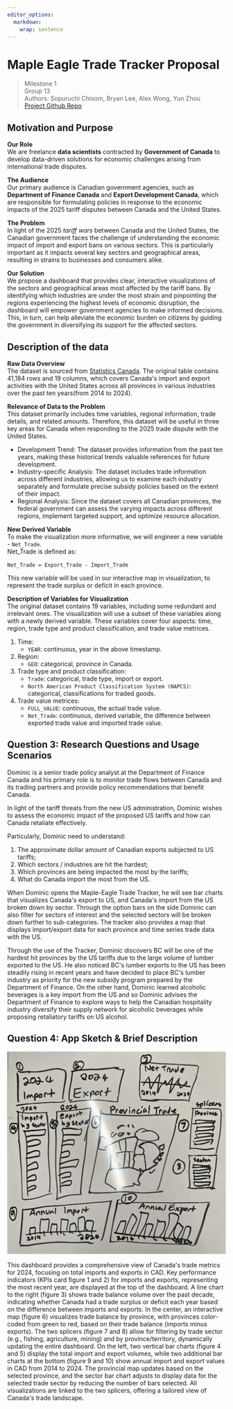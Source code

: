 ```yaml
---
editor_options: 
  markdown: 
    wrap: sentence
---
```


# Maple Eagle Trade Tracker Proposal

> Milestone 1\
> Group 13\
> Authors: Sopuruchi Chisom, Bryan Lee, Alex Wong, Yun Zhou\
> [Project Github Repo](https://github.com/UBC-MDS/DSCI-532_2025_13_Maple-Eagle-Trade-Tracker)

## Motivation and Purpose

**Our Role**\
We are freelance **data scientists** contracted by **Government of Canada** to develop data-driven solutions for economic challenges arising from international trade disputes.

**The Audience**\
Our primary audience is Canadian government agencies, such as **Department of Finance Canada** and **Export Development Canada**, which are responsible for formulating policies in response to the economic impacts of the 2025 tariff disputes between Canada and the United States.

**The Problem**\
In light of the 2025 *tariff wars* between Canada and the United States, the Canadian government faces the challenge of understanding the economic impact of import and export bans on various sectors.
This is particularly important as it impacts several key sectors and geographical areas, resulting in strains to businesses and consumers alike.

**Our Solution**\
We propose a dashboard that provides clear, interactive visualizations of the sectors and geographical areas most affected by the tariff bans.
By identifying which industries are under the most strain and pinpointing the regions experiencing the highest levels of economic disruption, the dashboard will empower government agencies to make informed decisions.
This, in turn, can help alleviate the economic burden on citizens by guiding the government in diversifying its support for the affected sectors.

## Description of the data
**Raw Data Overview**  
The dataset is sourced from [Statistics Canada](https://www150.statcan.gc.ca/t1/tbl1/en/cv.action?pid=1210017501). The original table contains 41,184 rows and 19 columns, which covers Canada's import and export activities with the United States across all provinces in various industries over the past ten years(from 2014 to 2024).

**Relevance of Data to the Problem**  
This dataset primarily includes time variables, regional information, trade details, and related amounts. Therefore, this dataset will be useful in three key areas for Canada when responding to the 2025 trade dispute with the United States.  
- Development Trend: The dataset provides information from the past ten years, making these historical trends valuable references for future development.
- Industry-specific Analysis: The dataset includes trade information across different industries, allowing us to examine each industry separately and formulate precise subsidy policies based on the extent of their impact.
- Regional Analysis: Since the dataset covers all Canadian provinces, the federal government can assess the varying impacts across different regions, implement targeted support, and optimize resource allocation.

**New Derived Variable**  
To make the visualization more informative, we will engineer a new variable - `Net_Trade`.   
Net_Trade is defined as: 
``` 
Net_Trade = Export_Trade - Import_Trade
```   
This new variable will be used in our interactive map in visualization, to represent the trade surplus or deficit in each province.

**Description of Variables for Visualization**  
The original dataset contains 19 variables, including some redundant and irrelevant ones. The visualization will use a subset of these variables along with a newly derived variable. These variables cover four aspects: time, region, trade type and product classification, and trade value metrices.  
1. Time:
    - `YEAR`: continuous, year in the above timestamp.
2. Region:
    - `GEO`: categorical, province in Canada.
3. Trade type and product classification:
    - `Trade`: categorical, trade type, import or export.
    - `North American Product Classification System (NAPCS)`: categorical, classifications for traded goods.
4. Trade value metrices:
    - `FULL_VALUE`: continuous, the actual trade value.
    - `Net_Trade`: continuous, derived variable, the difference between exported trade value and imported trade value.

## Question 3: Research Questions and Usage Scenarios

Dominic is a senior trade policy analyst at the Department of Finance Canada and his primary role is to monitor trade flows between Canada and its trading partners and provide policy recommendations that benefit Canada.

In light of the tariff threats from the new US administration, Dominic wishes to assess the economic impact of the proposed US tariffs and how can Canada retaliate effectively.

Particularly, Dominic need to understand:

1.  The approximate dollar amount of Canadian exports subjected to US tariffs;
2.  Which sectors / industries are hit the hardest;
3.  Which provinces are being impacted the most by the tariffs;
4.  What do Canada import the most from the US.

When Dominic opens the Maple-Eagle Trade Tracker, he will see bar charts that visualizes Canada's export to US, and Canada's import from the US broken down by sector.
Through the option bars on the side Dominic can also filter for sectors of interest and the selected sectors will be broken down further to sub-categories.
The tracker also provides a map that displays import/export data for each province and time series trade data with the US.

Through the use of the Tracker, Dominic discovers BC will be one of the hardest hit provinces by the US tariffs due to the large volume of lumber exported to the US.
He also noticed BC's lumber exports to the US has been steadily rising in recent years and have decided to place BC's lumber industry as priority for the new subsidy program prepared by the Department of Finance.
On the other hand, Dominic learned alcoholic beverages is a key import from the US and so Dominic advises the Department of Finance to explore ways to help the Canadian hospitality industry diversify their supply network for alcoholic beverages while proposing retaliatory tariffs on US alcohol.

## Question 4: App Sketch & Brief Description

![Dashboard Sketch](../img/sketch.png)

This dashboard provides a comprehensive view of Canada's trade metrics for 2024, focusing on total imports and exports in CAD. Key performance indicators (KPIs card figure 1 and 2) for imports and exports, representing the most recent year, are displayed at the top of the dashboard. A line chart to the right (figure 3) shows trade balance volume over the past decade, indicating whether Canada had a trade surplus or deficit each year based on the difference between imports and exports. In the center, an interactive map (figure 6) visualizes trade balance by province, with provinces color-coded from green to red, based on their trade balance (imports minus exports). The two splicers (figure 7 and 8) allow for filtering by trade sector (e.g., fishing, agriculture, mining) and by province/territory, dynamically updating the entire dashboard. On the left, two vertical bar charts (figure 4 and 5) display the total import and export volumes, while two additional bar charts at the bottom (figure 9 and 10) show annual import and export values in CAD from 2014 to 2024. The provincial map updates based on the selected province, and the sector bar chart adjusts to display data for the selected trade sector by reducing the number of bars selected. All visualizations are linked to the two splicers, offering a tailored view of Canada's trade landscape.
